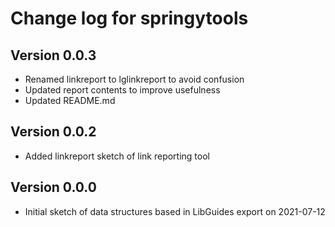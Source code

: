 Change log for springytools
=============================

Version 0.0.3
-------------

- Renamed linkreport to lglinkreport to avoid confusion
- Updated report contents to improve usefulness
- Updated README.md

Version 0.0.2
-------------

- Added linkreport sketch of link reporting tool

Version 0.0.0
-------------

- Initial sketch of data structures based in LibGuides export on 2021-07-12
